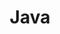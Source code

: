 ---
cloudinary_convert: false
published: published
slug: java
title: Java
start: January 01, 2000
---
